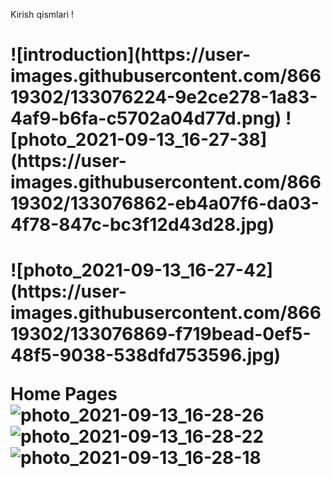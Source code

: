 Kirish qismlari !
<h1>![introduction](https://user-images.githubusercontent.com/86619302/133076224-9e2ce278-1a83-4af9-b6fa-c5702a04d77d.png)
![photo_2021-09-13_16-27-38](https://user-images.githubusercontent.com/86619302/133076862-eb4a07f6-da03-4f78-847c-bc3f12d43d28.jpg)<h1>
![photo_2021-09-13_16-27-42](https://user-images.githubusercontent.com/86619302/133076869-f719bead-0ef5-48f5-9038-538dfd753596.jpg)

Home Pages
![photo_2021-09-13_16-28-26](https://user-images.githubusercontent.com/86619302/133076960-04504ee6-967e-4aad-9cfb-f958122576cb.jpg)
![photo_2021-09-13_16-28-22](https://user-images.githubusercontent.com/86619302/133076964-60114d2c-fbc4-46ef-84bb-7a6adbc47f81.jpg)
![photo_2021-09-13_16-28-18](https://user-images.githubusercontent.com/86619302/133076981-77a80b3c-6aaa-4a7f-9d20-045776842987.jpg)
